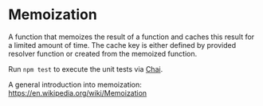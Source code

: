 # Memoization

A function that memoizes the result of a function and caches this result for a limited amount of time.
The cache key is either defined by provided resolver function or created from the memoized function.

Run `npm test` to execute the unit tests via [Chai](https://github.com/chaijs/chai).

A general introduction into memoization: https://en.wikipedia.org/wiki/Memoization
